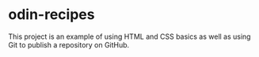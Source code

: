 # odin-recipes

This project is an example of using HTML and CSS basics as well as using Git to publish a repository on GitHub.
